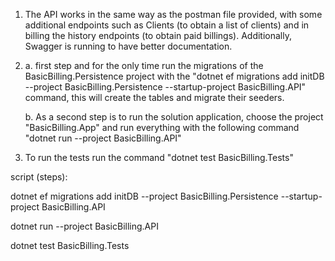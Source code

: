 1. The API works in the same way as the postman file provided, with some additional endpoints such as Clients (to obtain a list of clients) and in billing the history endpoints (to obtain paid billings). Additionally, Swagger is running to have better documentation.

2. a. first step and for the only time run the migrations of the BasicBilling.Persistence project with the "dotnet ef migrations add initDB --project BasicBilling.Persistence --startup-project BasicBilling.API" command, this will create the tables and migrate their seeders.

   b. As a second step is to run the solution application, choose the project "BasicBilling.App" and run everything with the following command "dotnet run --project BasicBilling.API"

3. To run the tests run the command "dotnet test BasicBilling.Tests"

script (steps):

dotnet ef migrations add initDB --project BasicBilling.Persistence --startup-project BasicBilling.API

dotnet run --project BasicBilling.API

dotnet test BasicBilling.Tests
